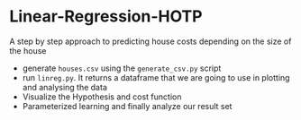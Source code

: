 # Linear-Regression-HOTP
A step by step approach to predicting house costs depending on the size of the house
- generate `houses.csv` using the `generate_csv.py` script
- run `linreg.py`. It returns a dataframe that we are going to use in plotting and analysing the data
- Visualize the Hypothesis and cost function
- Parameterized learning and finally analyze our result set